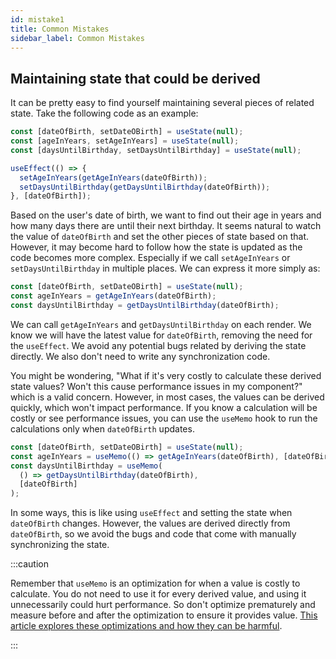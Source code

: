 ```yaml
---
id: mistake1
title: Common Mistakes
sidebar_label: Common Mistakes
---
```


## Maintaining state that could be derived

It can be pretty easy to find yourself maintaining several pieces of related state. Take the following code as an example:

```js
const [dateOfBirth, setDateOBirth] = useState(null);
const [ageInYears, setAgeInYears] = useState(null);
const [daysUntilBirthday, setDaysUntilBirthday] = useState(null);

useEffect(() => {
  setAgeInYears(getAgeInYears(dateOfBirth));
  setDaysUntilBirthday(getDaysUntilBirthday(dateOfBirth));
}, [dateOfBirth]);
```

Based on the user's date of birth, we want to find out their age in years and how many days there are until their next birthday. It seems natural to watch the value of `dateOfBirth` and set the other pieces of state based on that. However, it may become hard to follow how the state is updated as the code becomes more complex. Especially if we call `setAgeInYears` or `setDaysUntilBirthday` in multiple places. We can express it more simply as:

```js
const [dateOfBirth, setDateOBirth] = useState(null);
const ageInYears = getAgeInYears(dateOfBirth);
const daysUntilBirthday = getDaysUntilBirthday(dateOfBirth);
```

We can call `getAgeInYears` and `getDaysUntilBirthday` on each render. We know we will have the latest value for `dateOfBirth`, removing the need for the `useEffect`. We avoid any potential bugs related by deriving the state directly. We also don't need to write any synchronization code.

You might be wondering, "What if it's very costly to calculate these derived state values? Won't this cause performance issues in my component?" which is a valid concern. However, in most cases, the values can be derived quickly, which won't impact performance. If you know a calculation will be costly or see performance issues, you can use the `useMemo` hook to run the calculations only when `dateOfBirth` updates.

```js
const [dateOfBirth, setDateOBirth] = useState(null);
const ageInYears = useMemo(() => getAgeInYears(dateOfBirth), [dateOfBirth]);
const daysUntilBirthday = useMemo(
  () => getDaysUntilBirthday(dateOfBirth),
  [dateOfBirth]
);
```

In some ways, this is like using `useEffect` and setting the state when `dateOfBirth` changes. However, the values are derived directly from `dateOfBirth`, so we avoid the bugs and code that come with manually synchronizing the state.

:::caution

Remember that `useMemo` is an optimization for when a value is costly to calculate. You do not need to use it for every derived value, and using it unnecessarily could hurt performance. So don't optimize prematurely and measure before and after the optimization to ensure it provides value. [This article explores these optimizations and how they can be harmful](https://kentcdodds.com/blog/usememo-and-usecallback).

:::
